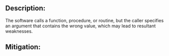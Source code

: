 ## Description:

The software calls a function, procedure, or routine, but the caller specifies an argument that contains the wrong value, which may lead to resultant weaknesses.



## Mitigation:
